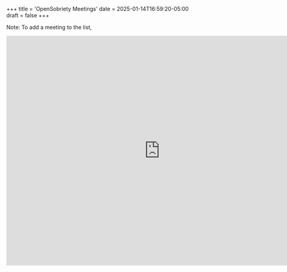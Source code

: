 +++
title = 'OpenSobriety Meetings'
date = 2025-01-14T16:59:20-05:00
draft = false
+++

<p class="text-lg">Note: To add a meeting to the list,</p>

<iframe src="https://calendar.google.com/calendar/embed?src=0da02599ad9ba7c160307cc82d21ff73a2e1557e62926a10f1f9b9df185d4ccd%40group.calendar.google.com&ctz=America%2FNew_York" style="border: 0" width="800" height="600" frameborder="0" scrolling="no"></iframe>